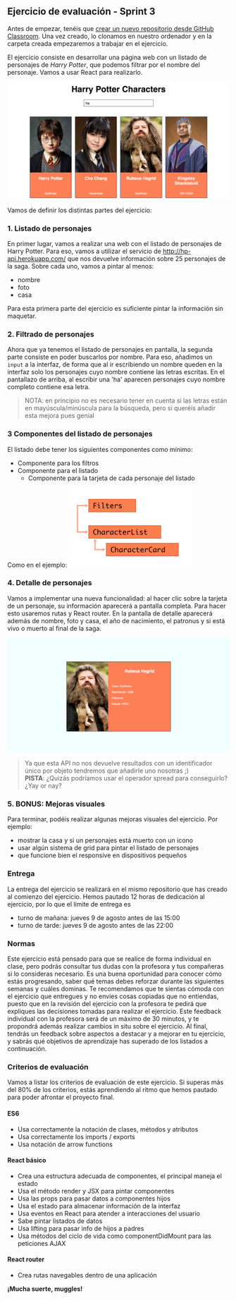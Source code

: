 ## Ejercicio de evaluación - Sprint 3

Antes de empezar, tenéis que [crear un nuevo repositorio desde GitHub Classroom](https://classroom.github.com/a/c6phaMiz). Una vez creado, lo clonamos en nuestro ordenador y en la carpeta creada empezaremos a trabajar en el ejercicio.

El ejercicio consiste en desarrollar una página web con un listado de personajes de *Harry Potter*, que podemos filtrar por el nombre del personaje. Vamos a usar React para realizarlo.

![My Harry Potter characters home](assets/images/3-final/hp-home.png)

Vamos de definir los distintas partes del ejercicio:

### 1. Listado de personajes

En primer lugar, vamos a realizar una web con el listado de personajes de Harry Potter. Para eso, vamos a utilizar el servicio de http://hp-api.herokuapp.com/ que nos devuelve información sobre 25 personajes de la saga. Sobre cada uno, vamos a pintar al menos:
- nombre
- foto
- casa

Para esta primera parte del ejercicio es suficiente pintar la información sin maquetar.

### 2. Filtrado de personajes

Ahora que ya tenemos el listado de personajes en pantalla, la segunda parte consiste en poder buscarlos por nombre. Para eso, añadimos un `input` a la interfaz, de forma que al ir escribiendo un nombre queden en la interfaz solo los personajes cuyo nombre contiene las letras escritas. En el pantallazo de arriba, al escribir una 'ha' aparecen personajes cuyo nombre completo contiene esa letra.

> NOTA: en principio no es necesario tener en cuenta si las letras están en mayúscula/minúscula para la búsqueda, pero si queréis añadir esta mejora pues genial

### 3 Componentes del listado de personajes
El listado debe tener los siguientes componentes como mínimo:
- Componente para los filtros
- Componente para el listado
  - Componente para la tarjeta de cada personaje del listado

Como en el ejemplo:
![Componentes del listado de personajes](assets/images/3-final/hp-components.png)

### 4. Detalle de personajes

Vamos a implementar una nueva funcionalidad: al hacer clic sobre la tarjeta de un personaje, su información aparecerá a pantalla completa. Para hacer esto usaremos rutas y React router. En la pantalla de detalle aparecerá además de nombre, foto y casa, el año de nacimiento, el patronus y si está vivo o muerto al final de la saga.

![My Harry Potter characters detail](assets/images/3-final/hp-detail.png)

>  Ya que esta API no nos devuelve resultados con un identificador único por objeto tendremos que añadirle uno nosotras ;)  
>  **PISTA**: ¿Quizás podríamos usar el operador spread para conseguirlo? ¿Yay or nay?

### 5. BONUS: Mejoras visuales

Para terminar, podéis realizar algunas mejoras visuales del ejercicio. Por ejemplo:
- mostrar la casa y si un personajes está muerto con un icono
- usar algún sistema de grid para pintar el listado de personajes
- que funcione bien el responsive en dispositivos pequeños

### Entrega

La entrega del ejercicio se realizará en el mismo repositorio que has creado al comienzo del ejercicio. Hemos pautado 12 horas de dedicación al ejercicio, por lo que el límite de entrega es
- turno de mañana: jueves 9 de agosto antes de las 15:00
- turno de tarde: jueves 9 de agosto antes de las 22:00

### Normas

Este ejercicio está pensado para que se realice de forma individual en clase, pero podrás consultar tus dudas con la profesora y tus compañeras si lo consideras necesario. Es una buena oportunidad para conocer cómo estás progresando, saber qué temas debes reforzar durante las siguientes semanas y cuáles dominas. Te recomendamos que te sientas cómoda con el ejercicio que entregues y no envíes cosas copiadas que no entiendas, puesto que en la revisión del ejercicio con la profesora te pedirá que expliques las decisiones tomadas para realizar el ejercicio. Este feedback individual con la profesora será de un máximo de 30 minutos, y te propondrá además realizar cambios in situ sobre el ejercicio. Al final, tendrás un feedback sobre aspectos a destacar y a mejorar en tu ejercicio, y sabrás qué objetivos de aprendizaje has superado de los listados a continuación.

### Criterios de evaluación

Vamos a listar los criterios de evaluación de este ejercicio. Si superas más del 80% de los criterios, estás aprendiendo al ritmo que hemos pautado para poder afrontar el proyecto final.

#### ES6
- Usa correctamente la notación de clases, métodos y atributos
- Usa correctamente los imports / exports
- Usa notación de arrow functions

#### React básico
- Crea una estructura adecuada de componentes, el principal maneja el estado
- Usa el método render y JSX para pintar componentes
- Usa las props para pasar datos a componentes hijos
- Usa el estado para almacenar información de la interfaz
- Usa eventos en React para atender a interacciones del usuario
- Sabe pintar listados de datos
- Usa lifting para pasar info de hijos a padres
- Usa métodos del ciclo de vida como componentDidMount para las peticiones AJAX

#### React router
- Crea rutas navegables dentro de una aplicación

**¡Mucha suerte, muggles!**
